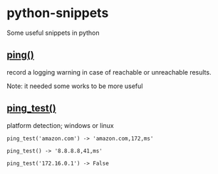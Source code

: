 # python-snippets
Some useful snippets in python

## [ping()](https://github.com/odoo-app-dev/python-snippets/blob/main/ping.py)
   record a logging warning in case of reachable or unreachable results.
   
   Note: it needed some works to be more useful
   
## [ping_test()](https://github.com/odoo-app-dev/python-snippets/blob/main/ping_test.py)
platform detection; windows or linux

   `ping_test('amazon.com') -> 'amazon.com,172,ms'`
   
  `ping_test() -> '8.8.8.8,41,ms'`
   
   `ping_test('172.16.0.1') -> False`
